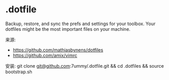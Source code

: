# .dotfile
Backup, restore, and sync the prefs and settings for your toolbox. Your dotfiles might be the most important files on your machine.

来源:
* https://github.com/mathiasbynens/dotfiles
* https://github.com/amix/vimrc

安装:
git clone git@github.com:7ummy/.dotfile.git && cd .dotfiles && source bootstrap.sh
